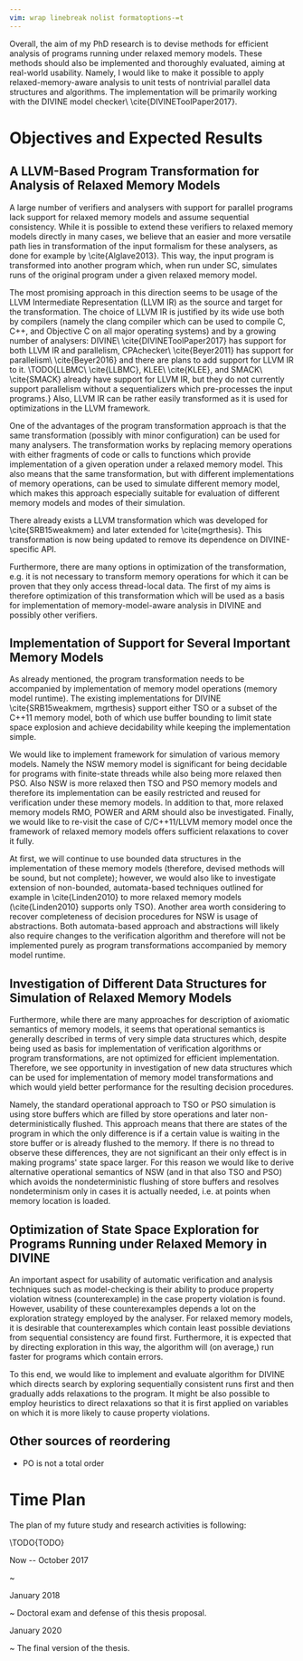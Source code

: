 ```yaml
---
vim: wrap linebreak nolist formatoptions-=t
---
```


Overall, the aim of my PhD research is to devise methods for efficient analysis of programs running under relaxed memory models.
These methods should also be implemented and thoroughly evaluated, aiming at real-world usability.
Namely, I would like to make it possible to apply relaxed-memory-aware analysis to unit tests of nontrivial parallel data structures and algorithms.
The implementation will be primarily working with the DIVINE model checker\ \cite{DIVINEToolPaper2017}.

# Objectives and Expected Results

## A LLVM-Based Program Transformation for Analysis of Relaxed Memory Models

A large number of verifiers and analysers with support for parallel programs lack support for relaxed memory models and assume sequential consistency.
While it is possible to extend these verifiers to relaxed memory models directly in many cases, we believe that an easier and more versatile path lies in transformation of the input formalism for these analysers, as done for example by \cite{Alglave2013}.
This way, the input program is transformed into another program which, when run under SC, simulates runs of the original program under a given relaxed memory model.

The most promising approach in this direction seems to be usage of the LLVM Intermediate Representation (LLVM IR) as the source and target for the transformation.
The choice of LLVM IR is justified by its wide use both by compilers (namely the clang compiler which can be used to compile C, C++, and Objective C on all major operating systems) and by a growing number of analysers: DIVINE\ \cite{DIVINEToolPaper2017} has support for both LLVM IR and parallelism, CPAchecker\ \cite{Beyer2011} has support for parallelism\ \cite{Beyer2016} and there are plans to add support for LLVM IR to it.
\TODO{LLBMC\ \cite{LLBMC}, KLEE\ \cite{KLEE}, and SMACK\ \cite{SMACK} already have support for LLVM IR, but they do not currently support parallelism without a sequentializers which pre-processes the input programs.}
Also, LLVM IR can be rather easily transformed as it is used for optimizations in the LLVM framework.

One of the advantages of the program transformation approach is that the same transformation (possibly with minor configuration) can be used for many analysers.
The transformation works by replacing memory operations with either fragments of code or calls to functions which provide implementation of a given operation under a relaxed memory model.
This also means that the same transformation, but with different implementations of memory operations, can be used to simulate different memory model, which makes this approach especially suitable for evaluation of different memory models and modes of their simulation.

There already exists a LLVM transformation which was developed for \cite{SRB15weakmem} and later extended for \cite{mgrthesis}.
This transformation is now being updated to remove its dependence on DIVINE-specific API.

Furthermore, there are many options in optimization of the transformation, e.g. it is not necessary to transform memory operations for which it can be proven that they only access thread-local data. The first of my aims is therefore optimization of this transformation which will be used as a basis for implementation of memory-model-aware analysis in DIVINE and possibly other verifiers.

## Implementation of Support for Several Important Memory Models

As already mentioned, the program transformation needs to be accompanied by implementation of memory model operations (memory model runtime).
The existing implementations for DIVINE \cite{SRB15weakmem, mgrthesis} support either TSO or a subset of the C++11 memory model, both of which use buffer bounding to limit state space explosion and achieve decidability while keeping the implementation simple.

We would like to implement framework for simulation of various memory models.
Namely the NSW memory model is significant for being decidable for programs with finite-state threads while also being more relaxed then PSO.
Also NSW is more relaxed then TSO and PSO memory models and therefore its implementation can be easily restricted and reused for verification under these memory models.
In addition to that, more relaxed memory models RMO, POWER and ARM should also be investigated.
Finally, we would like to re-visit the case of C/C++11/LLVM memory model once the framework of relaxed memory models offers sufficient relaxations to cover it fully.

At first, we will continue to use bounded data structures in the implementation of these memory models (therefore, devised methods will be sound, but not complete); however, we would also like to investigate extension of non-bounded, automata-based techniques outlined for example in \cite{Linden2010} to more relaxed memory models (\cite{Linden2010} supports only TSO).
Another area worth considering to recover completeness of decision procedures for NSW is usage of abstractions.
Both automata-based approach and abstractions will likely also require changes to the verification algorithm and therefore will not be implemented purely as program transformations accompanied by memory model runtime.

## Investigation of Different Data Structures for Simulation of Relaxed Memory Models

Furthermore, while there are many approaches for description of axiomatic semantics of memory models, it seems that operational semantics is generally described in terms of very simple data structures which, despite being used as basis for implementation of verification algorithms or program transformations, are not optimized for efficient implementation.
Therefore, we see opportunity in investigation of new data structures which can be used for implementation of memory model transformations and which would yield better performance for the resulting decision procedures.

Namely, the standard operational approach to TSO or PSO simulation is using store buffers which are filled by store operations and later non-deterministically flushed.
This approach means that there are states of the program in which the only difference is if a certain value is waiting in the store buffer or is already flushed to the memory.
If there is no thread to observe these differences, they are not significant an their only effect is in making programs' state space larger.
For this reason we would like to derive alternative operational semantics of NSW (and in that also TSO and PSO) which avoids the nondeterministic flushing of store buffers and resolves nondeterminism only in cases it is actually needed, i.e. at points when memory location is loaded.

## Optimization of State Space Exploration for Programs Running under Relaxed Memory in DIVINE

An important aspect for usability of automatic verification and analysis techniques such as model-checking is their ability to produce property violation witness (counterexample) in the case property violation is found.
However, usability of these counterexamples depends a lot on the exploration strategy employed by the analyser.
For relaxed memory models, it is desirable that counterexamples which contain least possible deviations from sequential consistency are found first.
Furthermore, it is expected that by directing exploration in this way, the algorithm will (on average,) run faster for programs which contain errors.

To this end, we would like to implement and evaluate algorithm for DIVINE which directs search by exploring sequentially consistent runs first and then gradually adds relaxations to the program.
It might be also possible to employ heuristics to direct relaxations so that it is first applied on variables on which it is more likely to cause property violations.

## Other sources of reordering

-   PO is not a total order

# Time Plan

The plan of my future study and research activities is following:

\TODO{TODO}

Now -- October 2017

~   

January 2018

~   Doctoral exam and defense of this thesis proposal.

January 2020

~   The final version of the thesis.
